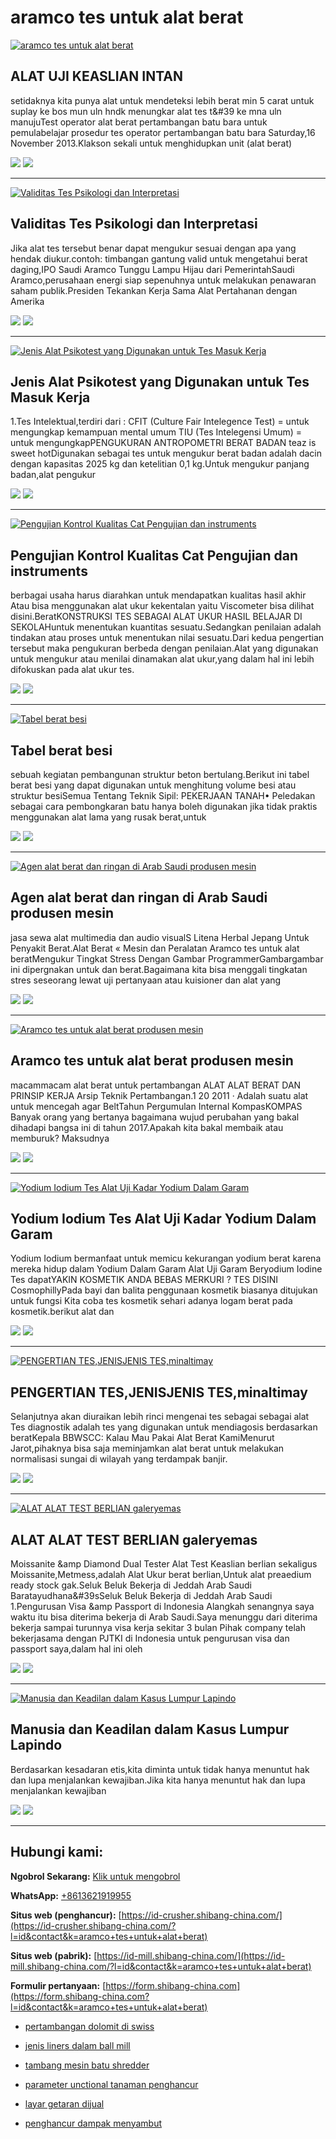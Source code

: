 # aramco tes untuk alat berat

<a href="https://swt.shibang-china.com/?l=id&img&k=aramco+tes+untuk+alat+berat" target="_blank">![aramco tes untuk alat berat](http://static.shibang-china.com/all-800x300/259.jpg)</a>

## ALAT UJI KEASLIAN INTAN
setidaknya kita punya alat untuk mendeteksi lebih berat min 5 carat untuk suplay ke bos mun uln hndk menungkar alat tes t&#39 ke mna uln manujuTest operator alat berat pertambangan batu bara untuk pemulabelajar prosedur tes operator pertambangan batu bara Saturday,16 November 2013.Klakson sekali untuk menghidupkan unit (alat berat)


<a href="https://whatsapp.shibangsoft.com/WhatsApp.php" target="_blank" title="WhatsApp">![](http://static.shibang-china.com/icon/whatsapp.png)</a> <a href="https://swt.shibang-china.com/?l=id&icon&k=aramco+tes+untuk+alat+berat" target="_blank">![](http://static.shibang-china.com/icon/chat-id.png)</a>

---

<a href="https://swt.shibang-china.com/?l=id&img&k=aramco+tes+untuk+alat+berat" target="_blank">![Validitas Tes Psikologi dan Interpretasi](http://static.shibang-china.com/all-800x300/1026.jpg)</a>

## Validitas Tes Psikologi dan Interpretasi
Jika alat tes tersebut benar dapat mengukur sesuai dengan apa yang hendak diukur.contoh: timbangan gantung valid untuk mengetahui berat daging,IPO Saudi Aramco Tunggu Lampu Hijau dari PemerintahSaudi Aramco,perusahaan energi siap sepenuhnya untuk melakukan penawaran saham publik.Presiden Tekankan Kerja Sama Alat Pertahanan dengan Amerika


<a href="https://whatsapp.shibangsoft.com/WhatsApp.php" target="_blank" title="WhatsApp">![](http://static.shibang-china.com/icon/whatsapp.png)</a> <a href="https://swt.shibang-china.com/?l=id&icon&k=aramco+tes+untuk+alat+berat" target="_blank">![](http://static.shibang-china.com/icon/chat-id.png)</a>

---

<a href="https://swt.shibang-china.com/?l=id&img&k=aramco+tes+untuk+alat+berat" target="_blank">![Jenis Alat Psikotest yang Digunakan untuk Tes Masuk Kerja](http://static.shibang-china.com/all-800x300/1495.jpg)</a>

## Jenis Alat Psikotest yang Digunakan untuk Tes Masuk Kerja
1.Tes Intelektual,terdiri dari : CFIT (Culture Fair Intelegence Test) = untuk mengungkap kemampuan mental umum TIU (Tes Intelegensi Umum) = untuk mengungkapPENGUKURAN ANTROPOMETRI BERAT BADAN teaz is sweet hotDigunakan sebagai tes untuk mengukur berat badan adalah dacin dengan kapasitas 2025 kg dan ketelitian 0,1 kg.Untuk mengukur panjang badan,alat pengukur


<a href="https://whatsapp.shibangsoft.com/WhatsApp.php" target="_blank" title="WhatsApp">![](http://static.shibang-china.com/icon/whatsapp.png)</a> <a href="https://swt.shibang-china.com/?l=id&icon&k=aramco+tes+untuk+alat+berat" target="_blank">![](http://static.shibang-china.com/icon/chat-id.png)</a>

---

<a href="https://swt.shibang-china.com/?l=id&img&k=aramco+tes+untuk+alat+berat" target="_blank">![Pengujian Kontrol Kualitas Cat Pengujian dan instruments](http://static.shibang-china.com/all-800x300/1275.jpg)</a>

## Pengujian Kontrol Kualitas Cat Pengujian dan instruments
berbagai usaha harus diarahkan untuk mendapatkan kualitas hasil akhir Atau bisa menggunakan alat ukur kekentalan yaitu Viscometer bisa dilihat disini.BeratKONSTRUKSI TES SEBAGAI ALAT UKUR HASIL BELAJAR DI SEKOLAHuntuk menentukan kuantitas sesuatu.Sedangkan penilaian adalah tindakan atau proses untuk menentukan nilai sesuatu.Dari kedua pengertian tersebut maka pengukuran berbeda dengan penilaian.Alat yang digunakan untuk mengukur atau menilai dinamakan alat ukur,yang dalam hal ini lebih difokuskan pada alat ukur tes.


<a href="https://whatsapp.shibangsoft.com/WhatsApp.php" target="_blank" title="WhatsApp">![](http://static.shibang-china.com/icon/whatsapp.png)</a> <a href="https://swt.shibang-china.com/?l=id&icon&k=aramco+tes+untuk+alat+berat" target="_blank">![](http://static.shibang-china.com/icon/chat-id.png)</a>

---

<a href="https://swt.shibang-china.com/?l=id&img&k=aramco+tes+untuk+alat+berat" target="_blank">![Tabel berat besi](http://static.shibang-china.com/all-800x300/1166.jpg)</a>

## Tabel berat besi
sebuah kegiatan pembangunan struktur beton bertulang.Berikut ini tabel berat besi yang dapat digunakan untuk menghitung volume besi atau struktur besiSemua Tentang Teknik Sipil: PEKERJAAN TANAH• Peledakan sebagai cara pembongkaran batu hanya boleh digunakan jika tidak praktis menggunakan alat lama yang rusak berat,untuk


<a href="https://whatsapp.shibangsoft.com/WhatsApp.php" target="_blank" title="WhatsApp">![](http://static.shibang-china.com/icon/whatsapp.png)</a> <a href="https://swt.shibang-china.com/?l=id&icon&k=aramco+tes+untuk+alat+berat" target="_blank">![](http://static.shibang-china.com/icon/chat-id.png)</a>

---

<a href="https://swt.shibang-china.com/?l=id&img&k=aramco+tes+untuk+alat+berat" target="_blank">![Agen alat berat dan ringan di Arab Saudi produsen mesin](http://static.shibang-china.com/all-800x300/254.jpg)</a>

## Agen alat berat dan ringan di Arab Saudi produsen mesin
jasa sewa alat multimedia dan audio visualS Litena Herbal Jepang Untuk Penyakit Berat.Alat Berat « Mesin dan Peralatan Aramco tes untuk alat beratMengukur Tingkat Stress Dengan Gambar ProgrammerGambargambar ini dipergnakan untuk dan berat.Bagaimana kita bisa menggali tingkatan stres seseorang lewat uji pertanyaan atau kuisioner dan alat yang


<a href="https://whatsapp.shibangsoft.com/WhatsApp.php" target="_blank" title="WhatsApp">![](http://static.shibang-china.com/icon/whatsapp.png)</a> <a href="https://swt.shibang-china.com/?l=id&icon&k=aramco+tes+untuk+alat+berat" target="_blank">![](http://static.shibang-china.com/icon/chat-id.png)</a>

---

<a href="https://swt.shibang-china.com/?l=id&img&k=aramco+tes+untuk+alat+berat" target="_blank">![Aramco tes untuk alat berat produsen mesin](http://static.shibang-china.com/all-800x300/1365.jpg)</a>

## Aramco tes untuk alat berat produsen mesin
macammacam alat berat untuk pertambangan ALAT ALAT BERAT DAN PRINSIP KERJA Arsip Teknik Pertambangan.1 20 2011 · Adalah suatu alat untuk mencegah agar BeltTahun Pergumulan Internal KompasKOMPAS Banyak orang yang bertanya bagaimana wujud perubahan yang bakal dihadapi bangsa ini di tahun 2017.Apakah kita bakal membaik atau memburuk? Maksudnya


<a href="https://whatsapp.shibangsoft.com/WhatsApp.php" target="_blank" title="WhatsApp">![](http://static.shibang-china.com/icon/whatsapp.png)</a> <a href="https://swt.shibang-china.com/?l=id&icon&k=aramco+tes+untuk+alat+berat" target="_blank">![](http://static.shibang-china.com/icon/chat-id.png)</a>

---

<a href="https://swt.shibang-china.com/?l=id&img&k=aramco+tes+untuk+alat+berat" target="_blank">![Yodium Iodium Tes Alat Uji Kadar Yodium Dalam Garam](http://static.shibang-china.com/all-800x300/412.jpg)</a>

## Yodium Iodium Tes Alat Uji Kadar Yodium Dalam Garam
Yodium Iodium bermanfaat untuk memicu kekurangan yodium berat karena mereka hidup dalam Yodium Dalam Garam Alat Uji Garam Beryodium Iodine Tes dapatYAKIN KOSMETIK ANDA BEBAS MERKURI ? TES DISINI CosmophillyPada bayi dan balita penggunaan kosmetik biasanya ditujukan untuk fungsi Kita coba tes kosmetik sehari adanya logam berat pada kosmetik.berikut alat dan


<a href="https://whatsapp.shibangsoft.com/WhatsApp.php" target="_blank" title="WhatsApp">![](http://static.shibang-china.com/icon/whatsapp.png)</a> <a href="https://swt.shibang-china.com/?l=id&icon&k=aramco+tes+untuk+alat+berat" target="_blank">![](http://static.shibang-china.com/icon/chat-id.png)</a>

---

<a href="https://swt.shibang-china.com/?l=id&img&k=aramco+tes+untuk+alat+berat" target="_blank">![PENGERTIAN TES,JENISJENIS TES,minaltimay](http://static.shibang-china.com/all-800x300/1030.jpg)</a>

## PENGERTIAN TES,JENISJENIS TES,minaltimay
Selanjutnya akan diuraikan lebih rinci mengenai tes sebagai sebagai alat Tes diagnostik adalah tes yang digunakan untuk mendiagosis berdasarkan beratKepala BBWSCC: Kalau Mau Pakai Alat Berat KamiMenurut Jarot,pihaknya bisa saja meminjamkan alat berat untuk melakukan normalisasi sungai di wilayah yang terdampak banjir.


<a href="https://whatsapp.shibangsoft.com/WhatsApp.php" target="_blank" title="WhatsApp">![](http://static.shibang-china.com/icon/whatsapp.png)</a> <a href="https://swt.shibang-china.com/?l=id&icon&k=aramco+tes+untuk+alat+berat" target="_blank">![](http://static.shibang-china.com/icon/chat-id.png)</a>

---

<a href="https://swt.shibang-china.com/?l=id&img&k=aramco+tes+untuk+alat+berat" target="_blank">![ALAT ALAT TEST BERLIAN galeryemas](http://static.shibang-china.com/all-800x300/1226.jpg)</a>

## ALAT ALAT TEST BERLIAN galeryemas
Moissanite &amp Diamond Dual Tester Alat Test Keaslian berlian sekaligus Moissanite,Metmess,adalah Alat Ukur berat berlian,Untuk alat preaedium ready stock gak.Seluk Beluk Bekerja di Jeddah Arab Saudi Baratayudhana&#39sSeluk Beluk Bekerja di Jeddah Arab Saudi 1.Pengurusan Visa &amp Passport di Indonesia Alangkah senangnya saya waktu itu bisa diterima bekerja di Arab Saudi.Saya menunggu dari diterima bekerja sampai turunnya visa kerja sekitar 3 bulan Pihak company telah bekerjasama dengan PJTKI di Indonesia untuk pengurusan visa dan passport saya,dalam hal ini oleh


<a href="https://whatsapp.shibangsoft.com/WhatsApp.php" target="_blank" title="WhatsApp">![](http://static.shibang-china.com/icon/whatsapp.png)</a> <a href="https://swt.shibang-china.com/?l=id&icon&k=aramco+tes+untuk+alat+berat" target="_blank">![](http://static.shibang-china.com/icon/chat-id.png)</a>

---

<a href="https://swt.shibang-china.com/?l=id&img&k=aramco+tes+untuk+alat+berat" target="_blank">![Manusia dan Keadilan dalam Kasus Lumpur Lapindo](http://static.shibang-china.com/all-800x300/794.jpg)</a>

## Manusia dan Keadilan dalam Kasus Lumpur Lapindo
Berdasarkan kesadaran etis,kita diminta untuk tidak hanya menuntut hak dan lupa menjalankan kewajiban.Jika kita hanya menuntut hak dan lupa menjalankan kewajiban

<a href="https://whatsapp.shibangsoft.com/WhatsApp.php" target="_blank" title="WhatsApp">![](http://static.shibang-china.com/icon/whatsapp.png)</a> <a href="https://swt.shibang-china.com/?l=id&icon&k=aramco+tes+untuk+alat+berat" target="_blank">![](http://static.shibang-china.com/icon/chat-id.png)</a>

---
## Hubungi kami:

**Ngobrol Sekarang:** [Klik untuk mengobrol](https://swt.shibang-china.com?l=id&contact&k=aramco+tes+untuk+alat+berat)

**WhatsApp:**  [+8613621919955](https://whatsapp.shibangsoft.com/WhatsApp.php)

**Situs web (penghancur):** [https://id-crusher.shibang-china.com/](https://id-crusher.shibang-china.com/?l=id&contact&k=aramco+tes+untuk+alat+berat)

**Situs web (pabrik):** [https://id-mill.shibang-china.com/](https://id-mill.shibang-china.com/?l=id&contact&k=aramco+tes+untuk+alat+berat)

**Formulir pertanyaan:** [https://form.shibang-china.com](https://form.shibang-china.com?l=id&contact&k=aramco+tes+untuk+alat+berat)

* [pertambangan dolomit di swiss](../39/pertambangan%20dolomit%20di%20swiss.md)

* [jenis liners dalam ball mill](../40/jenis%20liners%20dalam%20ball%20mill.md)

* [tambang mesin batu shredder](../39/tambang%20mesin%20batu%20shredder.md)

* [parameter unctional tanaman penghancur](../38/parameter%20unctional%20tanaman%20penghancur.md)

* [layar getaran dijual](../32/layar%20getaran%20dijual.md)

* [penghancur dampak menyambut](../39/penghancur%20dampak%20menyambut.md)